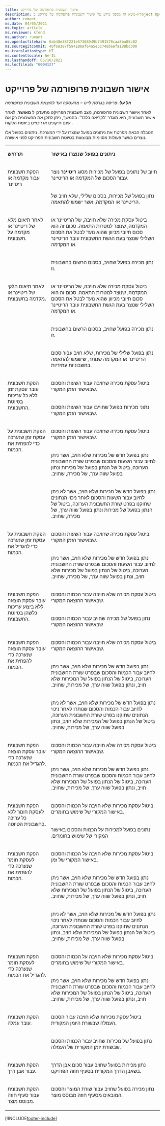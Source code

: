 ```yaml
---
title: אישור חשבונית פרופורמה של פרוייקט
description: נושא זה מספק מידע על אישור חשבוניות פרופורמה‬ של פרויקט ב-Project Operations.
author: rumant
ms.date: 04/05/2021
ms.topic: article
ms.reviewer: kfend
ms.author: rumant
ms.openlocfilehash: 0ab40e38f221e57368949b7491578caa8ba88c02
ms.sourcegitcommit: 40f68387f594180af64a5e5c748b6efa188bd300
ms.translationtype: HT
ms.contentlocale: he-IL
ms.lasthandoff: 05/10/2021
ms.locfileid: "6004127"
---
```

# <a name="confirm-a-proforma-project-invoice"></a>אישור חשבונית פרופורמה של פרוייקט 

_**חל על**: פריסה בגרסת לייט – מהעסקה ועד להוצאת חשבונית פרופורמה_


לאחר אישור חשבונית פרופורמה, מצב חשבונית הפרויקט מתעדכן ל **מאושר**. לאחר אישור חשבונית, היא תוגדר 'לקריאה בלבד'. בהמשך, ניתן לתקן את החשבונית רק אם ישנם תיקונים או זיכויים ביוזמת הלקוח.

הטבלה הבאה מפרטת את ניתונים בפועל שנוצרו על ידי המערכת. ניתונים בפועל אלו נוצרים כאשר פעולות מסוימות מבוצעות בטיוטת חשבונית הפרויקט לפני אישורה.

<table border="0" cellspacing="0" cellpadding="0">
    <tbody>
        <tr>
            <td width="216" valign="top">
                <p>
                    <strong>תרחיש</strong>
                </p>
            </td>
            <td width="808" valign="top">
                <p>
                    <strong>ניתונים בפועל שנוצרו באישור</strong>
                </p>
            </td>
        </tr>
        <tr>
            <td width="216" rowspan="2" valign="top">
                <p>
הפקת חשבונית עבור מקדמה או ריטיינר </p>
            </td>
            <td width="408" valign="top">
                <p>
חיוב של נתונים בפועל של מכירות מסוג <strong>ריטיינר</strong> נוצר עבור הסכום של המקדמה או הריטיינר.
                </p>
            </td>
        </tr>
        <tr>
            <td width="408" valign="top">
                <p>
נתון בפועל של מכירות, בסכום שלילי, שלא חויב של הריטיינר או המקדמה, אשר ישמש להתאמה.
                </p>
            </td>
        </tr>
        <tr>
            <td width="216" rowspan="2" valign="top">
                <p>
לאחר תיאום מלא של ריטיינר או מקדמה על חשבונית.
                </p>
            </td>
            <td width="408" valign="top">
                <p>
ביטול עסקת מכירה שלא חויבה, של הריטיינר או המקדמה, שנוצר למטרות התאמה. סכום זה הוא סכום חיובי מכיוון שהוא נועד לבטל את הסכום השלילי שנוצר בעת הגשת החשבונית עובר הריטיינר או המקדמה.
                </p>
            </td>
        </tr>
        <tr>
            <td width="408" valign="top">
                <p>
נתון מכירה בפועל שחויב, בסכום הרשום בחשבונית זו.
                </p>
            </td>
        </tr>
        <tr>
            <td width="216" rowspan="3" valign="top">
                <p>
לאחר תיאום חלקי של ריטיינר או מקדמה בחשבונית.
                </p>
            </td>
            <td width="408" valign="top">
                <p>
ביטול עסקת מכירה שלא חויבה, של הריטיינר או המקדמה, שנוצר למטרות התאמה. סכום זה הוא סכום חיובי מכיוון שהוא נועד לבטל את הסכום השלילי שנוצר בעת הגשת החשבונית עובר הריטיינר או המקדמה.
                </p>
            </td>
        </tr>
        <tr>
            <td width="408" valign="top">
                <p>
נתון מכירה בפועל שחויב, בסכום הרשום בחשבונית זו.
                </p>
            </td>
        </tr>
        <tr>
            <td width="408" valign="top">
                <p>
נתון בפועל שלילי של מכירות, שלא חויב עבור סכום הריטיינר או המקדמה שנותר, שישמש להתאמה בחשבוניות עתידיות.
                </p>
            </td>
        </tr>
        <tr>
            <td width="216" rowspan="2" valign="top">
                <p>
הפקת חשבונית עובר עסקת זמן ללא כל עריכות בטיוטת החשבונית.
                </p>
            </td>
            <td width="408" valign="top">
                <p>
ביטול עסקת מכירה שחויבה עבור השעות והסכום שבאישור הזמן המקורי.
                </p>
            </td>
        </tr>
        <tr>
            <td width="408" valign="top">
                <p>
נתוני מכירות בפועל שחוייבו עבור השעות והסכום שבאישור הזמן המקורי.
                </p>
            </td>
        </tr>
        <tr>
            <td width="216" rowspan="3" valign="top">
                <p>
הפקת חשבונית על עסקת זמן שנערכה כדי להפחית את הכמות.
                </p>
            </td>
            <td width="408" valign="top">
                <p>
ביטול עסקת מכירה שחויבה עבור השעות והסכום שבאישור הזמן המקורי.
                </p>
            </td>
        </tr>
        <tr>
            <td width="408" valign="top">
                <p>
‏‫נתון בפועל חדש של מכירות שלא חויב, אשר ניתן לחיוב עבור השעות והסכום שבפרט שורת החשבונית הערוכה, ביטול של הנתון בפועל של מכירות ונתון בפועל שווה ערך, של מכירה, שחויב.
                </p>
            </td>
        </tr>
        <tr>
            <td width="408" valign="top">
                <p>
‏‫נתון בפועל חדש של מכירות שלא חויב, אשר לא ניתן לחיוב עבור השעות והסכום לאחר ניכוי הנתונים שתוקנו בפרט שורת החשבונית הערוכה, ביטול של הנתון בפועל של מכירות ונתון בפועל שווה ערך, של מכירה, שחויב.
                </p>
            </td>
        </tr>
        <tr>
            <td width="216" rowspan="2" valign="top">
                <p>
הפקת חשבונית על עסקת זמן שנערכה כדי להגדיל את הכמות.
                </p>
            </td>
            <td width="408" valign="top">
                <p>
ביטול עסקת מכירה שחויבה עבור השעות והסכום שבאישור הזמן המקורי.
                </p>
            </td>
        </tr>
        <tr>
            <td width="408" valign="top">
                <p>
‏‫נתון בפועל חדש של מכירות שלא חויב, אשר ניתן לחיוב עבור השעות והסכום שבפרט שורת החשבונית הערוכה, ביטול של הנתון בפועל של מכירות שלא חויב, ונתון בפועל שווה ערך, של מכירה, שחויב.
                </p>
            </td>
        </tr>
        <tr>
            <td width="216" rowspan="2" valign="top">
                <p>
הפקת חשבונית עובר עסקת הוצאה ללא ביצוע עריכות כלשהן בטיוטת החשבונית.
                </p>
            </td>
            <td width="408" valign="top">
                <p>
ביטול עסקת מכירה שלא חויבה עבור הכמות והסכום שבאישור ההוצאה המקורי.
                </p>
            </td>
        </tr>
        <tr>
            <td width="408" valign="top">
                <p>
נתון בפועל של מכירה שחויב עבור הכמות והסכום שבאישור ההוצאה המקורי </p>
            </td>
        </tr>
        <tr>
            <td width="216" rowspan="3" valign="top">
                <p>
הפקת חשבונית עובר עסקת הוצאה שנערכה כדי להפחית את הכמות.
                </p>
            </td>
            <td width="408" valign="top">
                <p>
ביטול עסקת מכירה שלא חויבה עבור הכמות והסכום שבאישור ההוצאה המקורי.
                </p>
            </td>
        </tr>
        <tr>
            <td width="408" valign="top">
                <p>
‏‫נתון בפועל חדש של מכירות שלא חויב, אשר ניתן לחיוב עבור הכמות והסכום שבפרט שורת החשבונית הערוכה, ביטול של הנתון בפועל של המכירות שלא חויב, ונתון בפועל שווה ערך, של מכירות, שחויב.
                </p>
            </td>
        </tr>
        <tr>
            <td width="408" valign="top">
                <p>
‏‫נתון בפועל חדש של מכירות שלא חויב, אשר לא ניתן לחיוב עבור הכמות והסכום שנותרו לאחר ניכוי הנתונים שתוקנו בפרט שורת החשבונית הערוכה, ביטול של הנתון בפועל של המכירות שלא חויב, ונתון בפועל שווה ערך, של מכירות, שחויב.
                </p>
            </td>
        </tr>
        <tr>
            <td width="216" rowspan="2" valign="top">
                <p>
הפקת חשבונית עובר עסקת הוצאה שנערכה כדי להגדיל את הכמות.
                </p>
            </td>
            <td width="408" valign="top">
                <p>
ביטול עסקת מכירה שלא חויבה עבור הכמות והסכום שבאישור ההוצאה המקורי.
                </p>
            </td>
        </tr>
        <tr>
            <td width="408" valign="top">
                <p>
‏‫נתון בפועל חדש של מכירות שלא חויב, אשר ניתן לחיוב עבור הכמות והסכום שבפרט שורת החשבונית הערוכה, ביטול של הנתון בפועל של המכירות שלא חויב, ונתון בפועל שווה ערך, של מכירות, שחויב. 
                </p>
            </td>
        </tr>
        <tr>
            <td width="216" rowspan="2" valign="top">
                <p>
הפקת חשבונית לעסקת חומר ללא כל עריכה בחשבונית הטיוטה.
                </p>
            </td>
            <td width="408" valign="top">
                <p>
‏‫ביטול עסקת מכירות שלא חויבה‬ על הכמות והסכום באישור המקורי של שימוש בחומרים.
                </p>
            </td>
        </tr>
        <tr>
            <td width="408" valign="top">
                <p>
‏‫נתונים בפועל למכירות על הכמות והסכום באישור המקורי של שימוש בחומרים.
                </p>
            </td>
        </tr>
        <tr>
            <td width="216" rowspan="3" valign="top">
                <p>
הפקת חשבונית לעסקת חומר שנערכה כדי להפחית את הכמות.
                </p>
            </td>
            <td width="408" valign="top">
                <p>
‏‫ביטול עסקת מכירות שלא חויבה‬ על הכמות והסכום באישור המקורי של זמן.
                </p>
            </td>
        </tr>
        <tr>
            <td width="408" valign="top">
                <p>
‏‫נתון בפועל חדש של מכירות שלא חויב, אשר ניתן לחיוב עבור הכמות והסכום שבפרט שורת החשבונית הערוכה, ביטול של הנתון בפועל של המכירות שלא חויב, ונתון בפועל שווה ערך, של מכירות, שחויב.
                </p>
            </td>
        </tr>
        <tr>
            <td width="408" valign="top">
                <p>
‏‫נתון בפועל חדש של מכירות שלא חויב, אשר לא ניתן לחיוב עבור הכמות והסכום שנותרו לאחר ניכוי הנתונים שתוקנו בפרט שורת החשבונית הערוכה, ביטול של הנתון בפועל של המכירות שלא חויב, ונתון בפועל שווה ערך, של מכירות, שחויב.
                </p>
            </td>
        </tr>
        <tr>
            <td width="216" rowspan="2" valign="top">
                <p>
הפקת חשבונית לעסקת חומר שנערכה כדי להגדיל את הכמות.
                </p>
            </td>
            <td width="408" valign="top">
                <p>
‏‫ביטול עסקת מכירות שלא חויבה‬ על הכמות והסכום באישור המקורי של שימוש בחומרים.
                </p>
            </td>
        </tr>
        <tr>
            <td width="408" valign="top">
                <p>
‏‫נתון בפועל חדש של מכירות שלא חויב, אשר ניתן לחיוב עבור הכמות והסכום שבפרט שורת החשבונית הערוכה, ביטול של הנתון בפועל של המכירות שלא חויב, ונתון בפועל שווה ערך, של מכירות, שחויב.
                </p>
            </td>
        </tr>
        <tr>
            <td width="216" rowspan="2" valign="top">
                <p>
הפקת חשבונית עובר עמלה.
                </p>
            </td>
            <td width="408" valign="top">
                <p>
ביטול עסקת מכירות שלא חויבה עבור הסכום העמלה שבשורת היומן המקורית.
                </p>
            </td>
        </tr>
        <tr>
            <td width="408" valign="top">
                <p>
נתון בפועל של מכירות שחויב עבור הכמות והסכום שבשורת יומן המקורית של העמלה.
                </p>
            </td>
        </tr>
        <tr>
            <td width="216" valign="top">
                <p>
הפקת חשבונית עבור אבן דרך.
                </p>
            </td>
            <td width="408" valign="top">
                <p>
נתון מכירות בפועל שחויב עבור סכום אבן הדרך בשאבן הדרך המקורית בסעיף חוזה הפרויקט.
                </p>
            </td>
        </tr>
        <tr>
            <td width="216" valign="top">
                <p>
הפקת חשבונית עבור סעיף חוזה מבוסס מוצר.
                </p>
            </td>
            <td width="408" valign="top">
                <p>
נתון מכירה בפועל שחויב עבור שורת המוצר והסכום המובאים מסעיף חוזה מבוסס מוצר.
                </p>
            </td>
        </tr>
    </tbody>
</table>


[!INCLUDE[footer-include](../../includes/footer-banner.md)]
